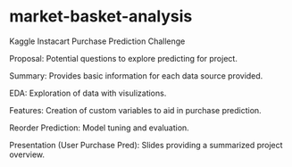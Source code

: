 # market-basket-analysis
Kaggle Instacart Purchase Prediction Challenge

Proposal: Potential questions to explore predicting for project.

Summary: Provides basic information for each data source provided. 

EDA: Exploration of data with visulizations. 

Features: Creation of custom variables to aid in purchase prediction. 

Reorder Prediction: Model tuning and evaluation. 

Presentation (User Purchase Pred): Slides providing a summarized project overview.
